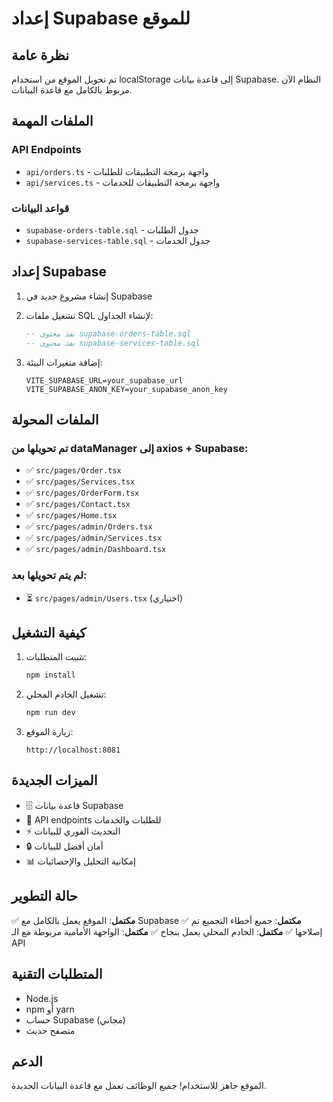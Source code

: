 # إعداد Supabase للموقع

## نظرة عامة
تم تحويل الموقع من استخدام localStorage إلى قاعدة بيانات Supabase. النظام الآن مربوط بالكامل مع قاعدة البيانات.

## الملفات المهمة

### API Endpoints
- `api/orders.ts` - واجهة برمجة التطبيقات للطلبات
- `api/services.ts` - واجهة برمجة التطبيقات للخدمات

### قواعد البيانات
- `supabase-orders-table.sql` - جدول الطلبات
- `supabase-services-table.sql` - جدول الخدمات

## إعداد Supabase

1. إنشاء مشروع جديد في Supabase
2. تشغيل ملفات SQL لإنشاء الجداول:
   ```sql
   -- نفذ محتوى supabase-orders-table.sql
   -- نفذ محتوى supabase-services-table.sql
   ```

3. إضافة متغيرات البيئة:
   ```env
   VITE_SUPABASE_URL=your_supabase_url
   VITE_SUPABASE_ANON_KEY=your_supabase_anon_key
   ```

## الملفات المحولة

### تم تحويلها من dataManager إلى axios + Supabase:
- ✅ `src/pages/Order.tsx`
- ✅ `src/pages/Services.tsx`  
- ✅ `src/pages/OrderForm.tsx`
- ✅ `src/pages/Contact.tsx`
- ✅ `src/pages/Home.tsx`
- ✅ `src/pages/admin/Orders.tsx`
- ✅ `src/pages/admin/Services.tsx`
- ✅ `src/pages/admin/Dashboard.tsx`

### لم يتم تحويلها بعد:
- ⏳ `src/pages/admin/Users.tsx` (اختياري)

## كيفية التشغيل

1. تثبيت المتطلبات:
   ```bash
   npm install
   ```

2. تشغيل الخادم المحلي:
   ```bash
   npm run dev
   ```

3. زيارة الموقع:
   ```
   http://localhost:8081
   ```

## الميزات الجديدة

- 🗄️ قاعدة بيانات Supabase
- 🔄 API endpoints للطلبات والخدمات
- ⚡ التحديث الفوري للبيانات
- 🔒 أمان أفضل للبيانات
- 📊 إمكانية التحليل والإحصائيات

## حالة التطوير

✅ **مكتمل**: الموقع يعمل بالكامل مع Supabase
✅ **مكتمل**: جميع أخطاء التجميع تم إصلاحها
✅ **مكتمل**: الخادم المحلي يعمل بنجاح
✅ **مكتمل**: الواجهة الأمامية مربوطة مع الـ API

## المتطلبات التقنية

- Node.js
- npm أو yarn
- حساب Supabase (مجاني)
- متصفح حديث

## الدعم

الموقع جاهز للاستخدام! جميع الوظائف تعمل مع قاعدة البيانات الجديدة.
